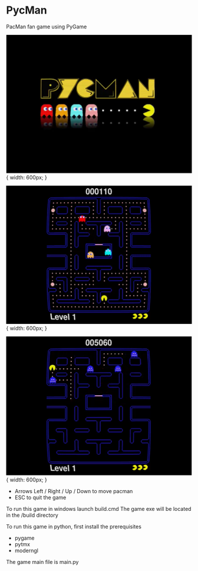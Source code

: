 # PycMan
PacMan fan game using PyGame

[![PycMan](readme.rsc/PycMan1.png)](https://youtu.be/Sico2ezpFKY) { width: 600px; }

[![PycMan](readme.rsc/PycMan2.png)](https://youtu.be/Sico2ezpFKY) { width: 600px; }

[![PycMan](readme.rsc/PycMan3.png)](https://youtu.be/Sico2ezpFKY) { width: 600px; }

- Arrows Left / Right / Up / Down to move pacman
- ESC to quit the game

To run this game in windows launch build.cmd
The game exe will be located in the /build directory

To run this game in python, first install the prerequisites
- pygame
- pytmx
- moderngl

The game main file is main.py



